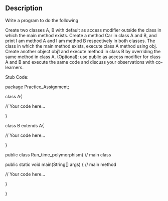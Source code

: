 ## Description
Write a program to do the following

Create two classes A, B with default as access modifier outside the class in which the main method exists.
Create a method Car in class A and B, and print I am method A and I am method B respectively in both classes.
The class in which the main method exists, execute class A method using obj.
Create another object obj1 and execute method in class B by overriding the same method in class A.
(Optional): use public as access modifier for class A and B and execute the same code and discuss your observations with co-learners.

 

Stub Code: 

package Practice_Assignment;

 

class A{

// Your code here...

}

 

class B extends A{

// Your code here...

}

 

public class Run_time_polymorphism{ // main class

public static void main(String[] args) { // main method

// Your code here...

}

}